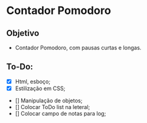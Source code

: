 # Contador Pomodoro

## Objetivo

- Contador Pomodoro, com pausas curtas e longas.

## To-Do:

- [x] Html, esboço;
- [x] Estilização em CSS;
- [] Manipulação de objetos;
- [] Colocar ToDo list na leteral;
- [] Colocar campo de notas para log;
 
